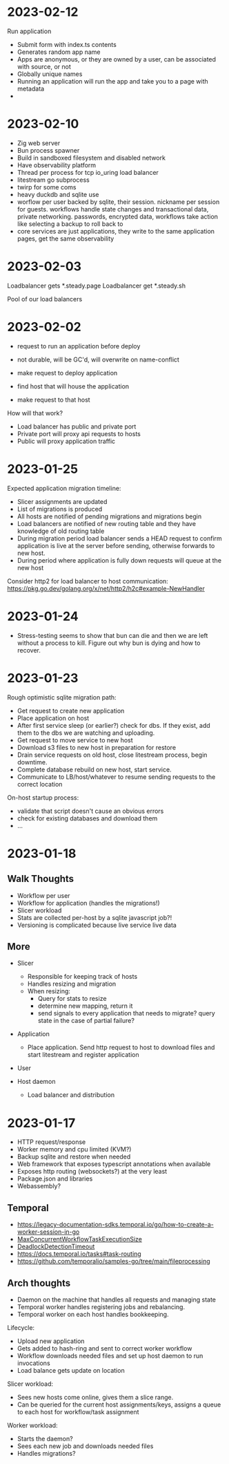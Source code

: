 # 2023-02-12

Run application

- Submit form with index.ts contents
- Generates random app name
- Apps are anonymous, or they are owned by a user, can be associated with source, or not
- Globally unique names
- Running an application will run the app and take you to a page with metadata
-

# 2023-02-10

- Zig web server
- Bun process spawner
- Build in sandboxed filesystem and disabled network
- Have observability platform
- Thread per process for tcp io_uring load balancer
- litestream go subprocess
- twirp for some coms
- heavy duckdb and sqlite use
- worflow per user backed by sqlite, their session. nickname per session for guests. workflows handle state changes and transactional data, private networking. passwords, encrypted data, workflows take action like selecting a backup to roll back to
- core services are just applications, they write to the same application pages, get the same observability


# 2023-02-03

Loadbalancer gets *.steady.page
Loadbalancer get *.steady.sh

Pool of our load balancers


# 2023-02-02

- request to run an application before deploy
- not durable, will be GC'd, will overwrite on name-conflict

- make request to deploy application
- find host that will house the application
- make request to that host


How will that work?

- Load balancer has public and private port
- Private port will proxy api requests to hosts
- Public will proxy application traffic


# 2023-01-25

Expected application migration timeline:

- Slicer assignments are updated
- List of migrations is produced
- All hosts are notified of pending migrations and migrations begin
- Load balancers are notified of new routing table and they have knowledge of old routing table
- During migration period load balancer sends a HEAD request to confirm application is live at the server before sending, otherwise forwards to new host.
- During period where application is fully down requests will queue at the new host

Consider http2 for load balancer to host communication: https://pkg.go.dev/golang.org/x/net/http2/h2c#example-NewHandler

# 2023-01-24

- Stress-testing seems to show that bun can die and then we are left without a process to kill. Figure out why bun is dying and how to recover.

# 2023-01-23

Rough optimistic sqlite migration path:

- Get request to create new application
- Place application on host
- After first service sleep (or earlier?) check for dbs. If they exist, add them to the dbs we are watching and uploading.
- Get request to move service to new host
- Download s3 files to new host in preparation for restore
- Drain service requests on old host, close litestream process, begin downtime.
- Complete database rebuild on new host, start service.
- Communicate to LB/host/whatever to resume sending requests to the correct location

On-host startup process:

- validate that script doesn't cause an obvious errors
- check for existing databases and download them
- ...


# 2023-01-18

## Walk Thoughts

- Workflow per user
- Workflow for application (handles the migrations!)
- Slicer workload
- Stats are collected per-host by a sqlite javascript job?!
- Versioning is complicated because live service live data

## More

- Slicer
    - Responsible for keeping track of hosts
    - Handles resizing and migration
    - When resizing:
        - Query for stats to resize
        - determine new mapping, return it
        - send signals to every application that needs to migrate? query state in the case of partial failure?
- Application
    - Place application. Send http request to host to download files and start litestream and register application

- User
- Host daemon
    - Load balancer and distribution


# 2023-01-17

- HTTP request/response
- Worker memory and cpu limited (KVM?)
- Backup sqlite and restore when needed
- Web framework that exposes typescript annotations when available
- Exposes http routing (websockets?) at the very least
- Package.json and libraries
- Webassembly?


## Temporal

- https://legacy-documentation-sdks.temporal.io/go/how-to-create-a-worker-session-in-go
- [MaxConcurrentWorkflowTaskExecutionSize](https://github.com/temporalio/sdk-go/blob/a080d2c5313465efdc350892bf20ed814ad8addd/internal/worker.go#L84)
- [DeadlockDetectionTimeout](https://github.com/temporalio/sdk-go/blob/a080d2c5313465efdc350892bf20ed814ad8addd/internal/worker.go#L168)
- https://docs.temporal.io/tasks#task-routing
- https://github.com/temporalio/samples-go/tree/main/fileprocessing

## Arch thoughts

- Daemon on the machine that handles all requests and managing state
- Temporal worker handles registering jobs and rebalancing.
- Temporal worker on each host handles bookkeeping.

Lifecycle:
- Upload new application
- Gets added to hash-ring and sent to correct worker workflow
- Workflow downloads needed files and set up host daemon to run invocations
- Load balance gets update on location

Slicer workload:
- Sees new hosts come online, gives them a slice range.
- Can be queried for the current host assignments/keys, assigns a queue to each host for workflow/task assignment

Worker workload:
- Starts the daemon?
- Sees each new job and downloads needed files
- Handles migrations?


